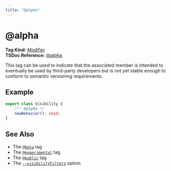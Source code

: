 ```yaml
---
title: "@alpha"
---
```


# @alpha

**Tag Kind:** [Modifier](../tags.md#modifier-tags) <br>
**TSDoc Reference:** [@alpha](https://tsdoc.org/pages/tags/alpha/)

This tag can be used to indicate that the associated member is intended
to eventually be used by third-party developers but is not yet stable
enough to conform to semantic versioning requirements.

## Example

```ts
export class Visibility {
    /** @alpha */
    newBehavior(): void;
}
```

## See Also

- The [`@beta`](beta.md) tag
- The [`@experimental`](experimental.md) tag
- The [`@public`](public.md) tag
- The [`--visibilityFilters`](../options/output.md#visibilityfilters) option
